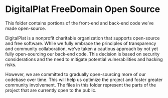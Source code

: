 # DigitalPlat FreeDomain Open Source
This folder contains portions of the front-end and back-end code we’ve made open-source.

DigitalPlat is a nonprofit charitable organization that supports open-source and free software. While we fully embrace the principles of transparency and community collaboration, we’ve taken a cautious approach by not yet fully open-sourcing our back-end code. This decision is based on security considerations and the need to mitigate potential vulnerabilities and hacking risks.

However, we are committed to gradually open-sourcing more of our codebase over time. This will help us optimize the project and foster greater community involvement. The files in this folder represent the parts of the project that are currently open to the public.